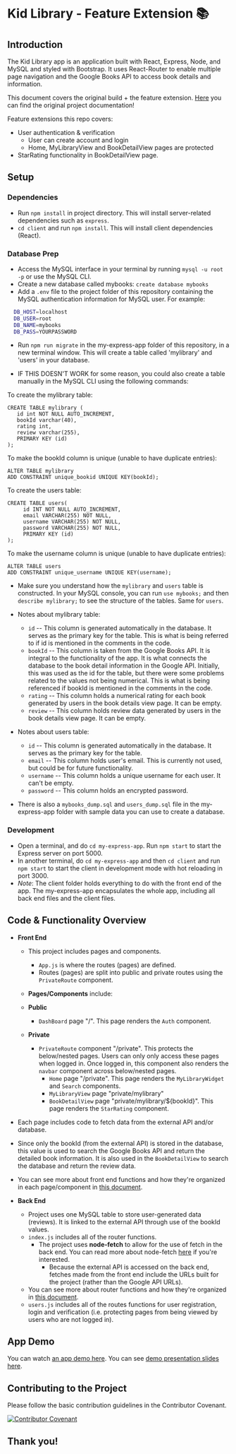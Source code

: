 # Kid Library - Feature Extension 📚

## Introduction

The Kid Library app is an application built with React, Express, Node, and MySQL and styled with Bootstrap. It uses React-Router to enable multiple page navigation and the Google Books API to access book details and information.

This document covers the original build + the feature extension. [Here](https://github.com/melecouvreur/kidslib-feature-ext/blob/main/README.md) you can find the original project documentation!

Feature extensions this repo covers:

- User authentication & verification
  - User can create account and login
  - Home, MyLibraryView and BookDetailView pages are protected
- StarRating functionality in BookDetailView page.

## Setup

### Dependencies

- Run `npm install` in project directory. This will install server-related dependencies such as `express`.
- `cd client` and run `npm install`. This will install client dependencies (React).

### Database Prep

- Access the MySQL interface in your terminal by running `mysql -u root -p` or use the MySQL CLI.
- Create a new database called mybooks: `create database mybooks`
- Add a `.env` file to the project folder of this repository containing the MySQL authentication information for MySQL user. For example:

```bash
  DB_HOST=localhost
  DB_USER=root
  DB_NAME=mybooks
  DB_PASS=YOURPASSWORD
```

- Run `npm run migrate` in the my-express-app folder of this repository, in a new terminal window. This will create a table called 'mylibrary' and 'users' in your database.

- IF THIS DOESN'T WORK for some reason, you could also create a table manually in the MySQL CLI using the following commands:

To create the mylibrary table:

```
CREATE TABLE mylibrary (
   id int NOT NULL AUTO_INCREMENT,
   bookId varchar(40),
   rating int,
   review varchar(255),
   PRIMARY KEY (id)
);
```

To make the bookId column is unique (unable to have duplicate entries):

``` 
ALTER TABLE mylibrary
ADD CONSTRAINT unique_bookid UNIQUE KEY(bookId);
```

To create the users table:

```
CREATE TABLE users(
     id INT NOT NULL AUTO_INCREMENT,
     email VARCHAR(255) NOT NULL, 
     username VARCHAR(255) NOT NULL, 
     password VARCHAR(255) NOT NULL, 
     PRIMARY KEY (id)
);
```

To make the username column is unique (unable to have duplicate entries):

```
ALTER TABLE users
ADD CONSTRAINT unique_username UNIQUE KEY(username);
```

- Make sure you understand how the `mylibrary` and `users` table is constructed. In your MySQL console, you can run `use mybooks;` and then `describe mylibrary;` to see the structure of the tables. Same for `users`.

- Notes about mylibrary table:

  - `id` -- This column is generated automatically in the database. It serves as the primary key for the table. This is what is being referred to if id is mentioned in the comments in the code.
  - `bookId` -- This column is taken from the Google Books API. It is integral to the functionality of the app. It is what connects the database to the book detail information in the Google API. Initially, this was used as the id for the table, but there were some problems related to the values not being numerical. This is what is being referenced if bookId is mentioned in the comments in the code.
  - `rating` -- This column holds a numerical rating for each book generated by users in the book details view page. It can be empty.
  - `review` -- This column holds review data generated by users in the book details view page. It can be empty.

- Notes about users table:

  - `id` -- This column is generated automatically in the database. It serves as the primary key for the table.
  - `email` -- This column holds user's email. This is currently not used, but could be for future functionality.
  - `username` -- This column holds a unique username for each user. It can't be empty.
  - `password` -- This column holds an encrypted password.

- There is also a `mybooks_dump.sql` and `users_dump.sql` file in the my-express-app folder with sample data you can use to create a database.

### Development

- Open a terminal, and do `cd my-express-app`. Run `npm start` to start the Express server on port 5000.
- In another terminal, do `cd my-express-app` and then `cd client` and run `npm start` to start the client in development mode with hot reloading in port 3000.
- _Note_: The client folder holds everything to do with the front end of the app. The my-express-app encapsulates the whole app, including all back end files and the client files.

## Code & Functionality Overview

- **Front End**

  - This project includes pages and components.
    - `App.js` is where the routes (pages) are defined.
    - Routes (pages) are split into public and private routes using the `PrivateRoute` component.

  - **Pages/Components** include:

  - **Public**
    - `DashBoard` page "/". This page renders the `Auth` component.

  - **Private**
    - `PrivateRoute` component "/private". This protects the below/nested pages. Users can only only access these pages when logged in. Once logged in, this component also renders the `navbar` component across below/nested pages.
      - `Home` page "/private". This page renders the `MyLibraryWidget` and `Search` components.
      - `MyLibraryView` page "private/mylibrary"
      - `BookDetailView` page "private/mylibrary/${bookId}". This page renders the `StarRating` component.

- Each page includes code to fetch data from the external API and/or database.
- Since only the bookId (from the external API) is stored in the database, this value is used to search the Google Books API and return the detailed book information. It is also used in the `BookDetailView` to search the database and return the review data.

- You can see more about front end functions and how they're organized in each page/component in [this document](https://docs.google.com/document/d/16H9LM7R9L0kpnlxoho1FrG1MixFCQ_XpMKUT5S937Tk/edit?usp=sharing).

- **Back End**
  - Project uses one MySQL table to store user-generated data (reviews). It is linked to the external API through use of the bookId values.
  - `index.js` includes all of the router functions.
    - The project uses **node-fetch** to allow for the use of fetch in the back end. You can read more about node-fetch [here](https://www.npmjs.com/package/node-fetch) if you're interested.
      - Because the external API is accessed on the back end, fetches made from the front end include the URLs built for the project (rather than the Google API URLs).
  - You can see more about router functions and how they're organized in [this document](https://docs.google.com/document/d/15Zsi57j_uF6vQbdLi3YIE2zm1OKTCM4QIMPd1E8kLK0/edit?usp=sharing).
  - `users.js` includes all of the routes functions for user registration, login and verification (i.e. protecting pages from being viewed by users who are not logged in).

## App Demo

You can watch [an app demo here](https://www.loom.com/share/32b795f8cc7649c2886781d2e89ea99c).
You can see [demo presentation slides here](https://docs.google.com/presentation/d/1uuLLg3MbislgIm2dCRH5q6cGXP1T3_vkfbn1UX9gVQU/edit?usp=sharing).

## Contributing to the Project

Please follow the basic contribution guidelines in the Contributor Covenant.

[![Contributor Covenant](https://img.shields.io/badge/Contributor%20Covenant-2.1-4baaaa.svg)](https://www.contributor-covenant.org/version/2/1/code_of_conduct/)

## Thank you!